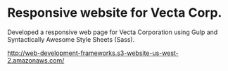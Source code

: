 # Responsive website for Vecta Corp. 
 Developed a responsive web page for Vecta Corporation using Gulp and Syntactically Awesome Style Sheets (Sass).
 
 http://web-development-frameworks.s3-website-us-west-2.amazonaws.com/
 
